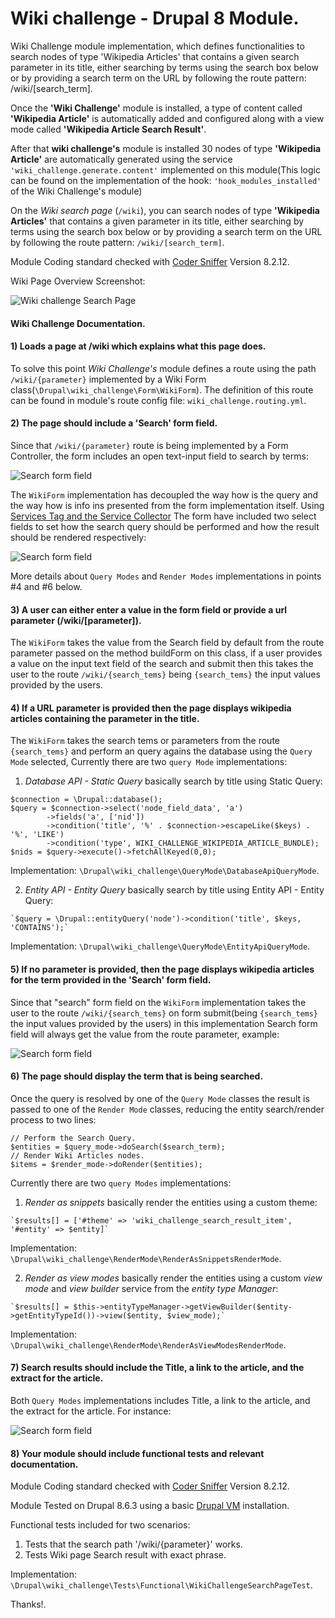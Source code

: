 # Wiki challenge - Drupal 8 Module.
Wiki Challenge module implementation, which defines functionalities to search nodes of type 'Wikipedia Articles' that contains a given search parameter in its title, either searching by terms using the search box below or by providing a search term on the URL by following the route pattern: /wiki/[search_term].

Once the **'Wiki Challenge'** module is installed, a type of content called **'Wikipedia Article'** is automatically added and configured along with a view mode called **'Wikipedia Article Search Result'**.

After that **wiki challenge's** module is installed 30 nodes of type **'Wikipedia Article'** are automatically generated using the service `'wiki_challenge.generate.content'` implemented on this module(This logic can be found on the implementation of the hook: `'hook_modules_installed'` of the Wiki Challenge's module)

On the *Wiki search page* (`/wiki`), you can search nodes of type **'Wikipedia Articles'** that contains a given parameter in its title, either searching by terms using the search box below or by providing a search term on the URL by following the route pattern: `/wiki/[search_term]`.

Module Coding standard checked with [Coder Sniffer](https://www.drupal.org/project/coder) Version 8.2.12.

Wiki Page Overview Screenshot:

![Wiki challenge Search Page](screenshot/wiki-challenge.png)

#### Wiki Challenge Documentation.

#### 1) Loads a page at /wiki which explains what this page does.
To solve this point *Wiki Challenge's* module defines a route using the path `/wiki/{parameter}` implemented by a Wiki Form class(`\Drupal\wiki_challenge\Form\WikiForm`). The definition of this route can be found in module's route config file: `wiki_challenge.routing.yml`.

#### 2) The page should include a 'Search' form field.
Since that `/wiki/{parameter}` route is being implemented by a Form Controller, the form includes an open text-input field to search by terms:

![Search form field](screenshot/keywords.png)

The `WikiForm` implementation has decoupled the way how is the query and the way how is info ins presented from the form implementation itself. Using [Services Tag and the Service Collector](https://www.drupal.org/docs/8/api/services-and-dependency-injection/service-tags) The form have included two select fields to set how the search query should be performed and how the result should be rendered respectively:

![Search form field](screenshot/additional-fields.png)

More details about `Query Modes` and `Render Modes` implementations in points #4 and #6 below.

#### 3) A user can either enter a value in the form field or provide a url parameter (/wiki/[parameter]).
The `WikiForm` takes the value from the Search field by default from the route parameter passed on the method buildForm on this class, if a user provides a value on the input text field of the search and submit then this takes the user to the route `/wiki/{search_tems}` being `{search_tems}` the input values provided by the users.

#### 4) If a URL parameter is provided then the page displays wikipedia articles containing the parameter in the title.
The `WikiForm` takes the search tems or parameters from the route `{search_tems}` and perform an query agains the database using the `Query Mode` selected, Currently there are two `query Mode` implementations:

  1. *Database API - Static Query* basically search by title using Static Query: 
 ```
$connection = \Drupal::database();
$query = $connection->select('node_field_data', 'a')
         ->fields('a', ['nid'])
         ->condition('title', '%' . $connection->escapeLike($keys) . '%', 'LIKE')
         ->condition('type', WIKI_CHALLENGE_WIKIPEDIA_ARTICLE_BUNDLE);
$nids = $query->execute()->fetchAllKeyed(0,0);
 ```
 
Implementation: `\Drupal\wiki_challenge\QueryMode\DatabaseApiQueryMode`.

  2. *Entity API - Entity Query* basically search by title using Entity API - Entity Query:
  
    `$query = \Drupal::entityQuery('node')->condition('title', $keys, 'CONTAINS');`
    
Implementation: `\Drupal\wiki_challenge\QueryMode\EntityApiQueryMode`.

#### 5) If no parameter is provided, then the page displays wikipedia articles for the term provided in the 'Search' form field.
Since that "search" form field on the `WikiForm` implementation takes the user to the route `/wiki/{search_tems}` on form submit(being `{search_tems}` the input values provided by the users) in this implementation Search form field will always get the value from the route parameter, example:

![Search form field](screenshot/search-field.png)

#### 6) The page should display the term that is being searched.
Once the query is resolved by one of the `Query Mode` classes the result is passed to one of the `Render Mode` classes, reducing the entity search/render process to two lines:
 ```
 // Perform the Search Query.
$entities = $query_mode->doSearch($search_term);
 // Render Wiki Articles nodes.
$items = $render_mode->doRender($entities);
```
Currently there are two `query Modes` implementations:
  1. *Render as snippets* basically render the entities using a custom theme: 
  
    `$results[] = ['#theme' => 'wiki_challenge_search_result_item', '#entity' => $entity]`

Implementation: `\Drupal\wiki_challenge\RenderMode\RenderAsSnippetsRenderMode`.

  2. *Render as view modes* basically render the entities using a custom *view mode* and *view builder* service from the *entity type Manager*:
  
    `$results[] = $this->entityTypeManager->getViewBuilder($entity->getEntityTypeId())->view($entity, $view_mode);`

Implementation: `\Drupal\wiki_challenge\RenderMode\RenderAsViewModesRenderMode`.

#### 7) Search results should include the Title, a link to the article, and the extract for the article.
Both `Query Modes` implementations includes Title, a link to the article, and the extract for the article. For instance:

![Search form field](screenshot/result-items.png)

#### 8) Your module should include functional tests and relevant documentation.
Module Coding standard checked with [Coder Sniffer](https://www.drupal.org/project/coder) Version 8.2.12.

Module Tested on Drupal 8.6.3 using a basic [Drupal VM](https://www.drupalvm.com/) installation.

Functional tests included for two scenarios:

1. Tests that the search path '/wiki/{parameter}' works.
2. Tests Wiki page Search result with exact phrase.

Implementation: `\Drupal\wiki_challenge\Tests\Functional\WikiChallengeSearchPageTest`.

Thanks!.